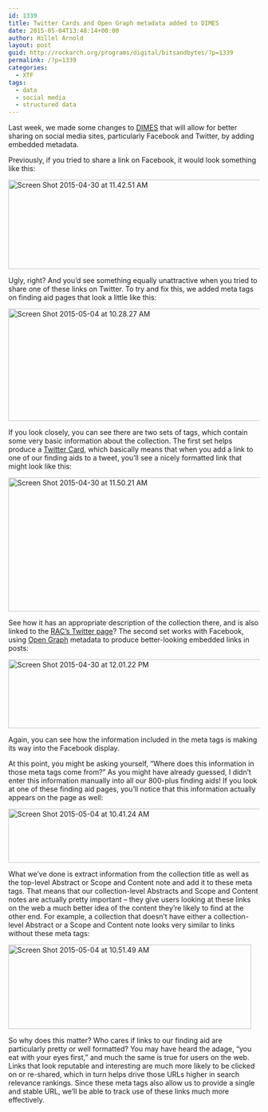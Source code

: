```yaml
---
id: 1339
title: Twitter Cards and Open Graph metadata added to DIMES
date: 2015-05-04T13:48:14+00:00
author: Hillel Arnold
layout: post
guid: http://rockarch.org/programs/digital/bitsandbytes/?p=1339
permalink: /?p=1339
categories:
  - XTF
tags:
  - data
  - social media
  - structured data
---
```

Last week, we made some changes to <a href="http://dimes.rockarch.org/xtf/search" target="_blank">DIMES</a> that will allow for better sharing on social media sites, particularly Facebook and Twitter, by adding embedded metadata.

<!--more-->Previously, if you tried to share a link on Facebook, it would look something like this:

[<img class="alignnone size-full wp-image-1340" src="http://rockarch.org/programs/digital/bitsandbytes/wp-content/uploads/2015/05/Screen-Shot-2015-04-30-at-11.42.51-AM.png" alt="Screen Shot 2015-04-30 at 11.42.51 AM" width="662" height="179" srcset="http://blog.rockarch.org/wp-content/uploads/2015/05/Screen-Shot-2015-04-30-at-11.42.51-AM.png 662w, http://blog.rockarch.org/wp-content/uploads/2015/05/Screen-Shot-2015-04-30-at-11.42.51-AM-300x81.png 300w, http://blog.rockarch.org/wp-content/uploads/2015/05/Screen-Shot-2015-04-30-at-11.42.51-AM-500x135.png 500w" sizes="(max-width: 662px) 100vw, 662px" />](http://rockarch.org/programs/digital/bitsandbytes/wp-content/uploads/2015/05/Screen-Shot-2015-04-30-at-11.42.51-AM.png)

Ugly, right? And you’d see something equally unattractive when you tried to share one of these links on Twitter. To try and fix this, we added meta tags on finding aid pages that look a little like this:

[<img class="alignnone size-full wp-image-1341" src="http://rockarch.org/programs/digital/bitsandbytes/wp-content/uploads/2015/05/Screen-Shot-2015-05-04-at-10.28.27-AM.png" alt="Screen Shot 2015-05-04 at 10.28.27 AM" width="677" height="225" srcset="http://blog.rockarch.org/wp-content/uploads/2015/05/Screen-Shot-2015-05-04-at-10.28.27-AM.png 677w, http://blog.rockarch.org/wp-content/uploads/2015/05/Screen-Shot-2015-05-04-at-10.28.27-AM-300x100.png 300w, http://blog.rockarch.org/wp-content/uploads/2015/05/Screen-Shot-2015-05-04-at-10.28.27-AM-500x166.png 500w" sizes="(max-width: 677px) 100vw, 677px" />](http://rockarch.org/programs/digital/bitsandbytes/wp-content/uploads/2015/05/Screen-Shot-2015-05-04-at-10.28.27-AM.png)

If you look closely, you can see there are two sets of tags, which contain some very basic information about the collection. The first set helps produce a <a href="https://dev.twitter.com/cards/overview" target="_blank">Twitter Card</a>, which basically means that when you add a link to one of our finding aids to a tweet, you’ll see a nicely formatted link that might look like this:

[<img class="alignnone size-full wp-image-1342" src="http://rockarch.org/programs/digital/bitsandbytes/wp-content/uploads/2015/05/Screen-Shot-2015-04-30-at-11.50.21-AM.png" alt="Screen Shot 2015-04-30 at 11.50.21 AM" width="594" height="268" srcset="http://blog.rockarch.org/wp-content/uploads/2015/05/Screen-Shot-2015-04-30-at-11.50.21-AM.png 594w, http://blog.rockarch.org/wp-content/uploads/2015/05/Screen-Shot-2015-04-30-at-11.50.21-AM-300x135.png 300w, http://blog.rockarch.org/wp-content/uploads/2015/05/Screen-Shot-2015-04-30-at-11.50.21-AM-500x226.png 500w" sizes="(max-width: 594px) 100vw, 594px" />](http://rockarch.org/programs/digital/bitsandbytes/wp-content/uploads/2015/05/Screen-Shot-2015-04-30-at-11.50.21-AM.png)

See how it has an appropriate description of the collection there, and is also linked to the <a href="https://twitter.com/rockarch_org" target="_blank">RAC’s Twitter page</a>? The second set works with Facebook, using <a href="https://developers.facebook.com/docs/sharing/opengraph" target="_blank">Open Graph</a> metadata to produce better-looking embedded links in posts:

[<img class="alignnone size-large wp-image-1344" src="http://rockarch.org/programs/digital/bitsandbytes/wp-content/uploads/2015/05/Screen-Shot-2015-04-30-at-12.01.22-PM.png" alt="Screen Shot 2015-04-30 at 12.01.22 PM" width="556" height="138" srcset="http://blog.rockarch.org/wp-content/uploads/2015/05/Screen-Shot-2015-04-30-at-12.01.22-PM.png 556w, http://blog.rockarch.org/wp-content/uploads/2015/05/Screen-Shot-2015-04-30-at-12.01.22-PM-300x74.png 300w, http://blog.rockarch.org/wp-content/uploads/2015/05/Screen-Shot-2015-04-30-at-12.01.22-PM-500x124.png 500w" sizes="(max-width: 556px) 100vw, 556px" />](http://rockarch.org/programs/digital/bitsandbytes/wp-content/uploads/2015/05/Screen-Shot-2015-04-30-at-12.01.22-PM.png)

Again, you can see how the information included in the meta tags is making its way into the Facebook display.

At this point, you might be asking yourself, “Where does this information in those meta tags come from?” As you might have already guessed, I didn’t enter this information manually into all our 800-plus finding aids! If you look at one of these finding aid pages, you’ll notice that this information actually appears on the page as well:

[<img class="alignnone size-full wp-image-1345" src="http://rockarch.org/programs/digital/bitsandbytes/wp-content/uploads/2015/05/Screen-Shot-2015-05-04-at-10.41.24-AM.png" alt="Screen Shot 2015-05-04 at 10.41.24 AM" width="647" height="108" srcset="http://blog.rockarch.org/wp-content/uploads/2015/05/Screen-Shot-2015-05-04-at-10.41.24-AM.png 647w, http://blog.rockarch.org/wp-content/uploads/2015/05/Screen-Shot-2015-05-04-at-10.41.24-AM-300x50.png 300w, http://blog.rockarch.org/wp-content/uploads/2015/05/Screen-Shot-2015-05-04-at-10.41.24-AM-500x83.png 500w" sizes="(max-width: 647px) 100vw, 647px" />](http://rockarch.org/programs/digital/bitsandbytes/wp-content/uploads/2015/05/Screen-Shot-2015-05-04-at-10.41.24-AM.png)

What we’ve done is extract information from the collection title as well as the top-level Abstract or Scope and Content note and add it to these meta tags. That means that our collection-level Abstracts and Scope and Content notes are actually pretty important – they give users looking at these links on the web a much better idea of the content they’re likely to find at the other end. For example, a collection that doesn’t have either a collection-level Abstract or a Scope and Content note looks very similar to links without these meta tags:

[<img class="alignnone size-full wp-image-1346" src="http://rockarch.org/programs/digital/bitsandbytes/wp-content/uploads/2015/05/Screen-Shot-2015-05-04-at-10.51.49-AM.png" alt="Screen Shot 2015-05-04 at 10.51.49 AM" width="487" height="169" srcset="http://blog.rockarch.org/wp-content/uploads/2015/05/Screen-Shot-2015-05-04-at-10.51.49-AM.png 487w, http://blog.rockarch.org/wp-content/uploads/2015/05/Screen-Shot-2015-05-04-at-10.51.49-AM-300x104.png 300w" sizes="(max-width: 487px) 100vw, 487px" />](http://rockarch.org/programs/digital/bitsandbytes/wp-content/uploads/2015/05/Screen-Shot-2015-05-04-at-10.51.49-AM.png)

So why does this matter? Who cares if links to our finding aid are particularly pretty or well formatted? You may have heard the adage, “you eat with your eyes first,” and much the same is true for users on the web. Links that look reputable and interesting are much more likely to be clicked on or re-shared, which in turn helps drive those URLs higher in search relevance rankings. Since these meta tags also allow us to provide a single and stable URL, we’ll be able to track use of these links much more effectively.